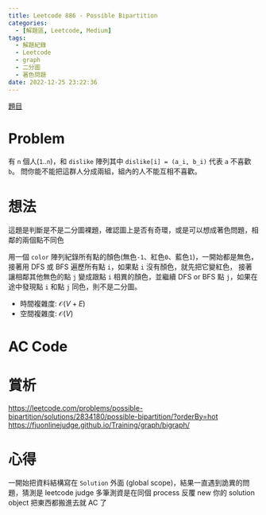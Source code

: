 ```yaml
---
title: Leetcode 886 - Possible Bipartition
categories:
  - [解題區, Leetcode, Medium]
tags:
  - 解題紀錄
  - Leetcode
  - graph
  - 二分圖
  - 著色問題
date: 2022-12-25 23:22:36
---
```


[題目](https://leetcode.com/problems/possible-bipartition/description/)

# Problem

有 `n` 個人(`1`..`n`)，和 `dislike` 陣列其中 `dislike[i] = (a_i, b_i)` 代表 `a` 不喜歡 `b`。
問你能不能把這群人分成兩組，組內的人不能互相不喜歡。

# 想法

這題是判斷是不是二分圖裸題，確認圖上是否有奇環，或是可以想成著色問題，相鄰的兩個點不同色

用一個 `color` 陣列紀錄所有點的顏色(無色`-1`、紅色`0`、藍色`1`)，一開始都是無色，接著用 DFS 或 BFS 遍歷所有點 `i`，如果點 `i` 沒有顏色，就先把它變紅色，
接著讓相鄰其他無色的點 `j` 變成跟點 `i` 相異的顏色，並繼續 DFS or BFS 點 `j`，如果在途中發現點 `i` 和點 `j` 同色，則不是二分圖。

- 時間複雜度: $\mathcal{O}(V+E)$
- 空間複雜度: $\mathcal{O}(V)$

# AC Code

<script src="https://emgithub.com/embed-v2.js?target=https%3A%2F%2Fgithub.com%2Froy4801%2Fsolved_problems%2Fblob%2Fmaster%2Fleetcode%2F886.cpp%23L17-L73&style=github&type=code&showBorder=on&showLineNumbers=on&showFileMeta=on&showFullPath=on&showCopy=on"></script>

# 賞析

<https://leetcode.com/problems/possible-bipartition/solutions/2834180/possible-bipartition/?orderBy=hot>
<https://fjuonlinejudge.github.io/Training/graph/bigraph/>

# 心得

一開始把資料結構寫在 `Solution` 外面 (global scope)，結果一直遇到詭異的問題，猜測是 leetcode judge 多筆測資是在同個 process 反覆 new 你的 solution object
把東西都搬進去就 AC 了
